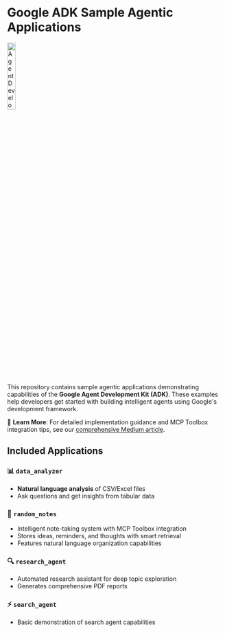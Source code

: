 # Google ADK Sample Agentic Applications

<a href="https://google.github.io/adk-docs/">
  <img src="https://google.github.io/adk-docs/assets/agent-development-kit.png" alt="Agent Development Kit" style="width:20%; height:auto;"/>
</a>

<!-- # Google ADK Sample Agentic Applications

[![Agent Development Kit](https://google.github.io/adk-docs/assets/agent-development-kit.png)](https://google.github.io/adk-docs/) -->

This repository contains sample agentic applications demonstrating capabilities of the **Google Agent Development Kit (ADK)**. These examples help developers get started with building intelligent agents using Google's development framework.

📖 **Learn More**: For detailed implementation guidance and MCP Toolbox integration tips, see our [comprehensive Medium article](https://medium.com/@shuvro_25220/google-agent-development-kit-adk-is-here-bonus-mcp-toolbox-9e60ddf6d710).

## Included Applications

### 📊 `data_analyzer`
- **Natural language analysis** of CSV/Excel files
- Ask questions and get insights from tabular data

### 📝 `random_notes`
- Intelligent note-taking system with MCP Toolbox integration
- Stores ideas, reminders, and thoughts with smart retrieval
- Features natural language organization capabilities

### 🔍 `research_agent`
- Automated research assistant for deep topic exploration
- Generates comprehensive PDF reports

### ⚡ `search_agent`
- Basic demonstration of search agent capabilities